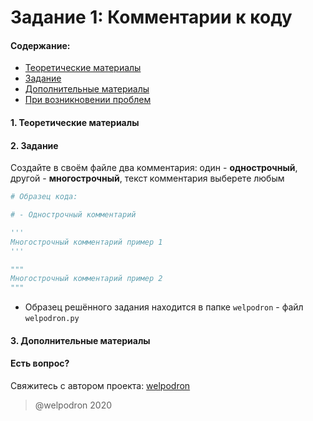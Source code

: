 # Задание 1: Комментарии к коду 

#### Содержание:

+ [Теоретические материалы](#)
+ [Задание](#)
+ [Дополнительные материалы](#)
+ [При возникновении проблем](#Issues)

#### <a name=""></a> 1. Теоретические материалы

#### <a name=""></a> 2. Задание

Создайте в своём файле два комментария: один - **однострочный**, другой - **многострочный**, текст комментария выберете любым

```python
# Образец кода: 

# - Однострочный комментарий 

'''
Многострочный комментарий пример 1
'''

"""
Многострочный комментарий пример 2
"""
```

* Образец решённого задания находится в папке `welpodron` - файл `welpodron.py`

#### <a name=""></a> 3. Дополнительные материалы


#### <a name="Issues"></a> Есть вопрос?

Свяжитесь с автором проекта: [welpodron](https://vk.com/welpodron)

> @welpodron 2020